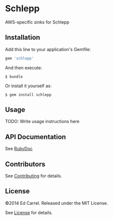 # Schlepp

AWS-specific sinks for Schlepp

## Installation

Add this line to your application's Gemfile:

```ruby
gem 'schlepp'
```

And then execute:

    $ bundle

Or install it yourself as:

    $ gem install schlepp

## Usage

TODO: Write usage instructions here

API Documentation
-------------

See [RubyDoc](http://rubydoc.info/github/azanar/schlepp-sink-s3/index)

Contributors
------------

See [Contributing](CONTRIBUTING.md) for details.

License
-------

&copy;2014 Ed Carrel. Released under the MIT License.

See [License](LICENSE) for details.
